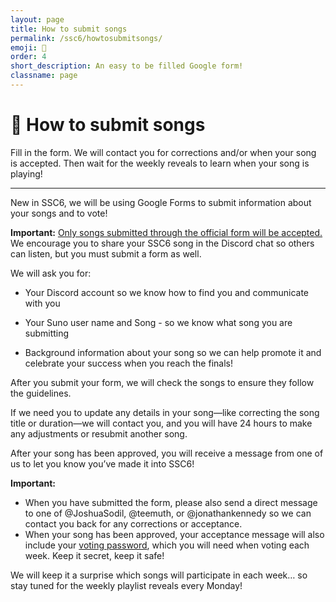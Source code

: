 ```yaml
---
layout: page
title: How to submit songs
permalink: /ssc6/howtosubmitsongs/
emoji: 📩
order: 4
short_description: An easy to be filled Google form!
classname: page
---
```


# 📩 How to submit songs

Fill in the form. We will contact you for corrections and/or when your song is accepted. Then wait for the weekly reveals to learn when your song is playing!
___

New in SSC6, we will be using Google Forms to submit information about your songs and to vote!

**Important:** <ins>Only songs submitted through the official form will be accepted.</ins> We encourage you to share your SSC6 song in the Discord chat so others can listen, but you must submit a form as well.

We will ask you for:
* Your Discord account so we know how to find you and communicate with you

* Your Suno user name and Song - so we know what song you are submitting

* Background information about your song so we can help promote it and celebrate your success when you reach the finals!

After you submit your form, we will check the songs to ensure they follow the guidelines. 

If we need you to update any details in your song—like correcting the song title or duration—we will contact you, and you will have 24 hours to make any adjustments or resubmit another song.


After your song has been approved, you will receive a message from one of us to let you know you’ve made it into SSC6! 

**Important:**
* When you have submitted the form, please also send a direct message to one of @JoshuaSodil, @teemuth, or @jonathankennedy so we can contact you back for any corrections or acceptance.
* When your song has been approved, your acceptance message will also include your <ins>voting password</ins>, which you will need when voting each week. Keep it secret, keep it safe!

We will keep it a surprise which songs will participate in each week… so stay tuned for the weekly playlist reveals every Monday!
